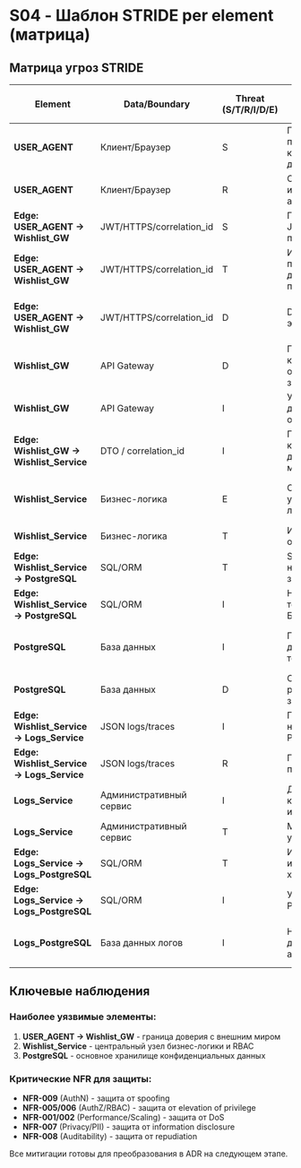 # S04 - Шаблон STRIDE per element (матрица)

## Матрица угроз STRIDE

| Element                                   | Data/Boundary            | Threat (S/T/R/I/D/E) | Description                                                 | NFR link (ID)    | Mitigation idea (ADR later)                     |
| ----------------------------------------- | ------------------------ | -------------------- | ----------------------------------------------------------- | ---------------- | ----------------------------------------------- |
| **USER_AGENT**                            | Клиент/Браузер           | S                    | Подмена легитимного пользователя через кражу учетных данных | NFR-009          | MFA + короткоживущие JWT токены                 |
| **USER_AGENT**                            | Клиент/Браузер           | R                    | Отрицание операций из-за недостаточного аудита действий     | NFR-008          | Централизованный аудит с WORM-хранилищем        |
| **Edge: USER_AGENT → Wishlist_GW**        | JWT/HTTPS/correlation_id | S                    | Подделка/перехват JWT токенов при передаче                  | NFR-009          | JWT с коротким TTL + refresh tokens             |
| **Edge: USER_AGENT → Wishlist_GW**        | JWT/HTTPS/correlation_id | T                    | Изменение параметров запроса для обхода лимитов пагинации   | NFR-003          | Строгая валидация limit/offset на сервере       |
| **Edge: USER_AGENT → Wishlist_GW**        | JWT/HTTPS/correlation_id | D                    | DDoS атака на API эндпойнты                                 | NFR-001, NFR-002 | Rate limiting + WAF на API Gateway              |
| **Wishlist_GW**                           | API Gateway              | D                    | Перегрузка большим количеством одновременных запросов       | NFR-001, NFR-002 | Автоскейлинг + circuit breaker                  |
| **Wishlist_GW**                           | API Gateway              | I                    | Утечка данных через детализированные ошибки API             | NFR-003          | RFC 7807 без stack traces                       |
| **Edge: Wishlist_GW → Wishlist_Service**  | DTO / correlation_id     | I                    | Перехват конфиденциальных данных между микросервисами       | NFR-005, NFR-007 | mTLS между сервисами                            |
| **Wishlist_Service**                      | Бизнес-логика            | E                    | Обход RBAC через уязвимости в бизнес-логике                 | NFR-005, NFR-006 | Проверка прав на каждом уровне + unit-тесты     |
| **Wishlist_Service**                      | Бизнес-логика            | T                    | Изменение логики для обхода tenant isolation                | NFR-006          | Strict RBAC policies + code review              |
| **Edge: Wishlist_Service → PostgreSQL**   | SQL/ORM                  | T                    | SQL-инъекции через непараметризованные запросы              | NFR-010          | Prepared statements + ORM validation            |
| **Edge: Wishlist_Service → PostgreSQL**   | SQL/ORM                  | I                    | Нарушение изоляции тенантов на уровне БД                    | NFR-005          | Row-level security + tenant_id в каждом запросе |
| **PostgreSQL**                            | База данных              | I                    | Прямой доступ к БД с данными всех тенантов                  | NFR-005, NFR-007 | Database encryption + strict access controls    |
| **PostgreSQL**                            | База данных              | D                    | Отказ службы из-за ресурсоемких SQL-запросов                | NFR-010          | Query timeouts + connection pooling             |
| **Edge: Wishlist_Service → Logs_Service** | JSON logs/traces         | I                    | Перехват логов с немасскированными PII                      | NFR-007          | PII masking перед отправкой в логи              |
| **Edge: Wishlist_Service → Logs_Service** | JSON logs/traces         | R                    | Потеря аудит-трейла при передаче                            | NFR-008          | Guaranteed delivery через message queue         |
| **Logs_Service**                          | Административный сервис  | I                    | Доступ к логам с конфиденциальной информацией               | NFR-007          | Role-based access to logs + encryption          |
| **Logs_Service**                          | Административный сервис  | T                    | Модификация/удаление аудит-логов                            | NFR-008          | Immutable log storage (WORM)                    |
| **Edge: Logs_Service → Logs_PostgreSQL**  | SQL/ORM                  | T                    | Изменение исторических логов в хранилище                    | NFR-008          | Append-only database configuration              |
| **Edge: Logs_Service → Logs_PostgreSQL**  | SQL/ORM                  | I                    | Утечка аудит-логов с PII из хранилища                       | NFR-007          | Column-level encryption для PII полей           |
| **Logs_PostgreSQL**                       | База данных логов        | I                    | Неавторизованный доступ к полным аудит-логам                | NFR-007, NFR-008 | Database encryption + strict access controls    |

## Ключевые наблюдения

### Наиболее уязвимые элементы:

1. **USER_AGENT → Wishlist_GW** - граница доверия с внешним миром
2. **Wishlist_Service** - центральный узел бизнес-логики и RBAC
3. **PostgreSQL** - основное хранилище конфиденциальных данных

### Критические NFR для защиты:

- **NFR-009** (AuthN) - защита от spoofing
- **NFR-005/006** (AuthZ/RBAC) - защита от elevation of privilege
- **NFR-001/002** (Performance/Scaling) - защита от DoS
- **NFR-007** (Privacy/PII) - защита от information disclosure
- **NFR-008** (Auditability) - защита от repudiation

Все митигации готовы для преобразования в ADR на следующем этапе.

